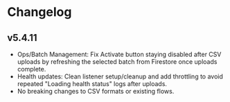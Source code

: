 # Changelog

## v5.4.11

- Ops/Batch Management: Fix Activate button staying disabled after CSV uploads by refreshing the selected batch from Firestore once uploads complete.
- Health updates: Clean listener setup/cleanup and add throttling to avoid repeated "Loading health status" logs after uploads.
- No breaking changes to CSV formats or existing flows.

